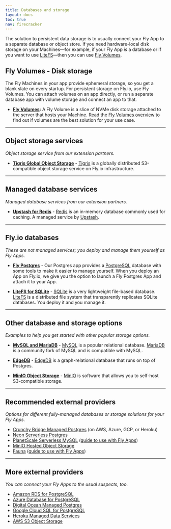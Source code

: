 ```yaml
---
title: Databases and storage
layout: docs
toc: true
nav: firecracker
---
```


The solution to persistent data storage is to usually connect your Fly App to a separate database or object store. If you need hardware-local disk storage on your Machines&mdash;for example, if your Fly App _is_ a database or if you want to use [LiteFS](/docs/litefs)&mdash;then you can use [Fly Volumes](/docs/volumes/).

## Fly Volumes - Disk storage

The Fly Machines in your app provide ephemeral storage, so you get a blank slate on every startup. For persistent storage on Fly.io, use Fly Volumes. You can attach volumes on an app directly, or run a separate database app with volume storage and connect an app to that.

- **[Fly Volumes](/docs/volumes/):** A Fly Volume is a slice of NVMe disk storage attached to the server that hosts your Machine. Read the [Fly Volumes overview](/docs/volumes/overview/) to find out if volumes are the best solution for your use case.

---

## Object storage services

_Object storage service from our extension partners._

- **[Tigris Global Object Storage](/docs/tigris/)** - [Tigris](https://www.tigrisdata.com/+external) is a globally distributed S3-compatible object storage service on Fly.io infrastructure.

---

## Managed database services

_Managed database services from our extension partners._

- **[Upstash for Redis](/docs/upstash/redis/)** - [Redis](https://redis.io/+external) is an in-memory database commonly used for caching. A managed service by [Upstash](https://upstash.com/+external).

---

## Fly.io databases

_These are not managed services; you deploy and manage them yourself as Fly Apps._

- **[Fly Postgres](/docs/postgres/)** - Our Postgres app provides a [PostgreSQL](https://www.postgresql.org/+external) database with some tools to make it easier to manage yourself. When you deploy an App on Fly.io, we give you the option to launch a Fly Postgres App and attach it to your App.

- **[LiteFS for SQLite](/docs/litefs/)** - [SQLite](https://www.sqlite.org/index.html+external) is a very lightweight file-based database. [LiteFS](/docs/litefs/) is a distributed file system that transparently replicates SQLite databases. You deploy it and you manage it.

---

## Other database and storage options

_Examples to help you get started with other popular storage options._

- **[MySQL and MariaDB](/docs/app-guides/mysql-on-fly/)** - [MySQL](https://www.mysql.com/+external) is a popular relational database. [MariaDB](https://mariadb.org/+external) is a community fork of MySQL and is compatible with MySQL.

- **[EdgeDB](/docs/app-guides/edgedb/)** - [EdgeDB](https://www.edgedb.com/+external) is a graph-relational database that runs on top of Postgres.

- **[MinIO Object Storage](/docs/app-guides/minio/)** - [MinIO](https://min.io/+external) is software that allows you to self-host S3-compatible storage.

---

## Recommended external providers

_Options for different fully-managed databases or storage solutions for your Fly Apps._

- [Crunchy Bridge Managed Postgres](https://www.crunchydata.com/products/crunchy-bridge+external) (on AWS, Azure, GCP, or Heroku)
- [Neon Serverless Postgres](https://neon.tech/+external)
- [PlanetScale Serverless MySQL](https://planetscale.com/+external) ([guide to use with Fly Apps](/docs/app-guides/planetscale/))
- [MinIO Hosted Object Storage](https://min.io/+external)
- [Fauna](https://fauna.com/+external) ([guide to use with Fly Apps](/docs/app-guides/fauna/))

---

## More external providers

_You can connect your Fly Apps to the usual suspects, too._

- [Amazon RDS for PostgreSQL](https://aws.amazon.com/rds/postgresql/+external)
- [Azure Database for PostgreSQL](https://azure.microsoft.com/en-us/products/postgresql/#overview+external)
- [Digital Ocean Managed Postgres](https://www.digitalocean.com/products/managed-databases-postgresql+external)
- [Google Cloud SQL for PostgreSQL](https://cloud.google.com/sql/docs/postgres/+external)
- [Heroku Managed Data Services](https://www.heroku.com/managed-data-services+external)
- [AWS S3 Object Storage](https://aws.amazon.com/s3/+external)
